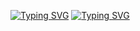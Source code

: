 [![Typing SVG](https://readme-typing-svg.demolab.com?font=Fira+Code&pause=1000&color=F71A42&center=true&multiline=true&repeat=false&random=false&width=435&lines=Arthur+Richard)](https://git.io/typing-svg)
[![Typing SVG](https://readme-typing-svg.demolab.com?font=Fira+Code&pause=1000&color=F71A42&center=true&random=false&width=435&lines=It's+an+honor+to+have+you+here!+%F0%9F%98%8E;Welcome+to+my+profile!+)](https://git.io/typing-svg)

